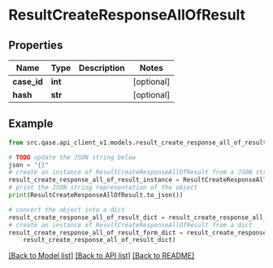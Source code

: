 # ResultCreateResponseAllOfResult


## Properties

Name | Type | Description | Notes
------------ | ------------- | ------------- | -------------
**case_id** | **int** |  | [optional] 
**hash** | **str** |  | [optional] 

## Example

```python
from src.qase.api_client_v1.models.result_create_response_all_of_result import ResultCreateResponseAllOfResult

# TODO update the JSON string below
json = "{}"
# create an instance of ResultCreateResponseAllOfResult from a JSON string
result_create_response_all_of_result_instance = ResultCreateResponseAllOfResult.from_json(json)
# print the JSON string representation of the object
print(ResultCreateResponseAllOfResult.to_json())

# convert the object into a dict
result_create_response_all_of_result_dict = result_create_response_all_of_result_instance.to_dict()
# create an instance of ResultCreateResponseAllOfResult from a dict
result_create_response_all_of_result_form_dict = result_create_response_all_of_result.from_dict(
    result_create_response_all_of_result_dict)
```
[[Back to Model list]](../README.md#documentation-for-models) [[Back to API list]](../README.md#documentation-for-api-endpoints) [[Back to README]](../README.md)


